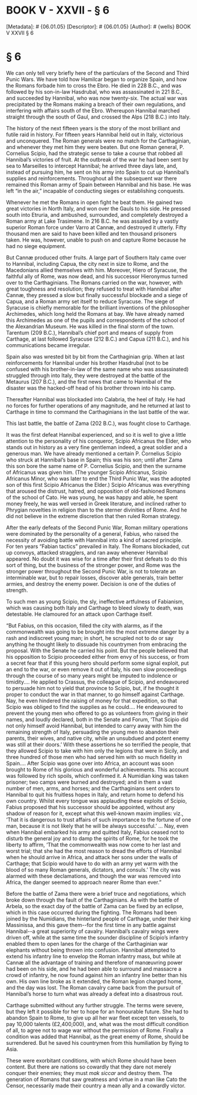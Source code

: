 # BOOK V - XXVII - § 6
[Metadata]: # {06.01.05}
[Descriptor]: # {06.01.05}
[Author]: # {wells}
BOOK V
XXVII
§ 6
# § 6
We can only tell very briefly here of the particulars of the Second and Third
Punic Wars. We have told how Hamilcar began to organize Spain, and how the
Romans forbade him to cross the Ebro. He died in 228 B.C., and was followed by
his son-in-law Hasdrubal, who was assassinated in 221 B.C., and succeeded by
Hannibal, who was now twenty-six. The actual war was precipitated by the Romans
making a breach of their own regulations, and interfering with affairs south of
the Ebro. Whereupon Hannibal marched straight through the south of Gaul, and
crossed the Alps (218 B.C.) into Italy.

The history of the next fifteen years is the story of the most brilliant and
futile raid in history. For fifteen years Hannibal held out in Italy,
victorious and unconquered. The Roman generals were no match for the
Carthaginian, and whenever they met him they were beaten. But one Roman
general, P. Cornelius Scipio, had the strategic sense to take a course that
robbed all Hannibal’s victories of fruit. At the outbreak of the war he had
been sent by sea to Marseilles to intercept Hannibal; he arrived three days
late, and, instead of pursuing him, he sent on his army into Spain to cut up
Hannibal’s supplies and reinforcements. Throughout all the subsequent war there
remained this Roman army of Spain between Hannibal and his base. He was left
“in the air,” incapable of conducting sieges or establishing conquests.

Whenever he met the Romans in open fight he beat them. He gained two great
victories in North Italy, and won over the Gauls to his side. He pressed south
into Etruria, and ambushed, surrounded, and completely destroyed a Roman army
at Lake Trasimene. In 216 B.C. he was assailed by a vastly superior Roman force
under Varro at Cannæ, and destroyed it utterly. Fifty thousand men are said to
have been killed and ten thousand prisoners taken. He was, however, unable to
push on and capture Rome because he had no siege equipment.

But Cannæ produced other fruits. A large part of Southern Italy came over to
Hannibal, including Capua, the city next in size to Rome, and the Macedonians
allied themselves with him. Moreover, Hiero of Syracuse, the faithful ally of
Rome, was now dead, and his successor Hieronymus turned over to the
Carthaginians. The Romans carried on the war, however, with great toughness and
resolution; they refused to treat with Hannibal after Cannæ, they pressed a
slow but finally successful blockade and a siege of Capua, and a Roman army set
itself to reduce Syracuse. The siege of Syracuse is chiefly memorable for the
brilliant inventions of the philosopher Archimedes, which long held the Romans
at bay. We have already named this Archimedes as one of the pupils and
correspondents of the school of the Alexandrian Museum. He was killed in the
final storm of the town. Tarentum (209 B.C.), Hannibal’s chief port and means
of supply from Carthage, at last followed Syracuse (212 B.C.) and Capua (211
B.C.), and his communications became irregular.

Spain also was wrested bit by bit from the Carthaginian grip. When at last
reinforcements for Hannibal under his brother Hasdrubal (not to be confused
with his brother-in-law of the same name who was assassinated) struggled
through into Italy, they were destroyed at the battle of the Metaurus (207
B.C.), and the first news that came to Hannibal of the disaster was the
hacked-off head of his brother thrown into his camp.

Thereafter Hannibal was blockaded into Calabria, the heel of Italy. He had no
forces for further operations of any magnitude, and he returned at last to
Carthage in time to command the Carthaginians in the last battle of the war.

This last battle, the battle of Zama (202 B.C.), was fought close to Carthage.

It was the first defeat Hannibal experienced, and so it is well to give a
little attention to the personality of his conqueror, Scipio Africanus the
Elder, who stands out in history as a very fine gentleman indeed, a great
soldier and a generous man. We have already mentioned a certain P. Cornelius
Scipio who struck at Hannibal’s base in Spain; this was his son; until after
Zama this son bore the same name of P. Cornelius Scipio, and then the surname
of Africanus was given him. (The younger Scipio Africanus, Scipio Africanus
Minor, who was later to end the Third Punic War, was the adopted son of this
first Scipio Africanus the Elder.) Scipio Africanus was everything that aroused
the distrust, hatred, and opposition of old-fashioned Romans of the school of
Cato. He was young, he was happy and able, he spent money freely, he was well
versed in Greek literature, and inclined rather to Phrygian novelties in
religion than to the sterner divinities of Rome. And he did not believe in the
extreme discretion that then ruled Roman strategy.

After the early defeats of the Second Punic War, Roman military operations were
dominated by the personality of a general, Fabius, who raised the necessity of
avoiding battle with Hannibal into a kind of sacred principle. For ten years
“Fabian tactics” prevailed in Italy. The Romans blockaded, cut up convoys,
attacked stragglers, and ran away whenever Hannibal appeared. No doubt it was
wise for a time after their first defeats to do this sort of thing, but the
business of the stronger power, and Rome was the stronger power throughout the
Second Punic War, is not to tolerate an interminable war, but to repair losses,
discover able generals, train better armies, and destroy the enemy power.
Decision is one of the duties of strength.

To such men as young Scipio, the sly, ineffective artfulness of Fabianism,
which was causing both Italy and Carthage to bleed slowly to death, was
detestable. He clamoured for an attack upon Carthage itself.

“But Fabius, on this occasion, filled the city with alarms, as if the
commonwealth was going to be brought into the most extreme danger by a rash and
indiscreet young man; in short, he scrupled not to do or say anything he
thought likely to dissuade his countrymen from embracing the proposal. With the
Senate he carried his point. But the people believed that his opposition to
Scipio proceeded either from envy of his success, or from a secret fear that if
this young hero should perform some signal exploit, put an end to the war, or
even remove it out of Italy, his own slow proceedings through the course of so
many years might be imputed to indolence or timidity.... He applied to Crassus,
the colleague of Scipio, and endeavoured to persuade him not to yield that
province to Scipio, but, if he thought it proper to conduct the war in that
manner, to go himself against Carthage. Nay, he even hindered the raising of
money for that expedition, so that Scipio was obliged to find the supplies as
he could.... He endeavoured to prevent the young men who offered to go as
volunteers from giving in their names, and loudly declared, both in the Senate
and Forum, ‘That Scipio did not only himself avoid Hannibal, but intended to
carry away with him the remaining strength of Italy, persuading the young men
to abandon their parents, their wives, and native city, while an unsubdued and
potent enemy was still at their doors.’ With these assertions he so terrified
the people, that they allowed Scipio to take with him only the legions that
were in Sicily, and three hundred of those men who had served him with so much
fidelity in Spain.... After Scipio was gone over into Africa, an account was
soon brought to Rome of his glorious and wonderful achievements. This account
was followed by rich spoils, which confirmed it. A Numidian king was taken
prisoner; two camps were burned and destroyed; and in them a vast number of
men, arms, and horses; and the Carthaginians sent orders to Hannibal to quit
his fruitless hopes in Italy, and return home to defend his own country. Whilst
every tongue was applauding these exploits of Scipio, Fabius proposed that his
successor should be appointed, without any shadow of reason for it, except what
this well-known maxim implies: viz., ‘That it is dangerous to trust affairs of
such importance to the fortune of one man, because it is not likely that he
will be always successful.’ ... Nay, even when Hannibal embarked his army and
quitted Italy, Fabius ceased not to disturb the general joy and to damp the
spirits of Rome, for he took the liberty to affirm, ‘That the commonwealth was
now come to her last and worst trial; that she had the most reason to dread the
efforts of Hannibal when he should arrive in Africa, and attack her sons under
the walls of Carthage; that Scipio would have to do with an army yet warm with
the blood of so many Roman generals, dictators, and consuls.’ The city was
alarmed with these declamations, and though the war was removed into Africa,
the danger seemed to approach nearer Rome than ever.”

Before the battle of Zama there were a brief truce and negotiations, which
broke down through the fault of the Carthaginians. As with the battle of
Arbela, so the exact day of the battle of Zama can be fixed by an eclipse,
which in this case occurred during the fighting. The Romans had been joined by
the Numidians, the hinterland people of Carthage, under their king Massinissa,
and this gave them--for the first time in any battle against Hannibal--a great
superiority of cavalry. Hannibal’s cavalry wings were driven off, while at the
same time the sounder discipline of Scipio’s infantry enabled them to open
lanes for the charge of the Carthaginian war elephants without being thrown
into confusion. Hannibal attempted to extend his infantry line to envelop the
Roman infantry mass, but while at Cannæ all the advantage of training and
therefore of manœuvring power had been on his side, and he had been able to
surround and massacre a crowd of infantry, he now found against him an infantry
line better than his own. His own line broke as it extended, the Roman legion
charged home, and the day was lost. The Roman cavalry came back from the
pursuit of Hannibal’s horse to turn what was already a defeat into a disastrous
rout.

Carthage submitted without any further struggle. The terms were severe, but
they left it possible for her to hope for an honourable future. She had to
abandon Spain to Rome, to give up all her war fleet except ten vessels, to pay
10,000 talents (£2,400,000), and, what was the most difficult condition of all,
to agree not to wage war without the permission of Rome. Finally a condition
was added that Hannibal, as the great enemy of Rome, should be surrendered. But
he saved his countrymen from this humiliation by flying to Asia.

These were exorbitant conditions, with which Rome should have been content. But
there are nations so cowardly that they dare not merely conquer their enemies;
they must _mak siccar_ and destroy them. The generation of Romans that saw
greatness and virtue in a man like Cato the Censor, necessarily made their
country a mean ally and a cowardly victor.

